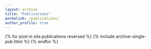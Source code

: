 ```yaml
---
layout: archive
title: "Publications"
permalink: /publications/
author_profile: true
---
```


<style style="text/css">
    .hoverTable {
        width: 85%;
        border-collapse: collapse;
        border: 0px;
        position: relative;
    }

    .hoverTable td {
        padding: 7px;
        border: #4e95f4 0px solid;
        transition: all 0.3s; /* Add a transition for smooth animation */
    }

    /* Define the default color for all the table rows */
    .hoverTable tr {
        background: #ffffff;
        transition: background-color 0.3s; /* Add a transition for smooth background color change */
    }

    /* Define the hover highlight color for the table row */
    .hoverTable tr:hover {
        background-color: #f7f7f7;
    }

    /* Increase the size of everything on the right side of the row on hover using zoom */
    .hoverTable tr:hover td {
        transform-origin: left center;
        transform: scale(1.05); /* Increase the size by 20% (adjust as needed) */
    }
</style>


<table class="hoverTable">
  <col style="width:75%">
  <col style="width:25%">
  {% for post in site.publications reversed %}
    {% include archive-single-pub.html %}
  {% endfor %}
</table>
